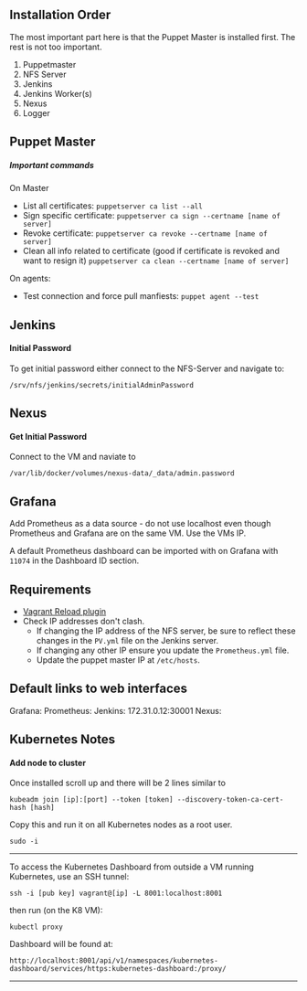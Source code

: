 ## Installation Order

The most important part here is that the Puppet Master is installed first. The rest is not too important.

1. Puppetmaster
2. NFS Server
3. Jenkins
4. Jenkins Worker(s)
5. Nexus
6. Logger

## Puppet Master

##### Important commands

On Master

- List all certificates: `puppetserver ca list --all`
- Sign specific certificate: `puppetserver ca sign --certname [name of server]`
- Revoke certificate: `puppetserver ca revoke --certname [name of server]`
- Clean all info related to certificate (good if certificate is revoked and want to resign it) `puppetserver ca clean --certname [name of server]`

On agents:

- Test connection and force pull manfiests: `puppet agent --test`

## Jenkins

#### Initial Password

To get initial password either connect to the NFS-Server and navigate to:

```
/srv/nfs/jenkins/secrets/initialAdminPassword
```

## Nexus

#### Get Initial Password

Connect to the VM and naviate to

```
/var/lib/docker/volumes/nexus-data/_data/admin.password
```

## Grafana

Add Prometheus as a data source - do not use localhost even though Prometheus and Grafana are on the same VM. Use the VMs IP.

A default Prometheus dashboard can be imported with
on Grafana with `11074` in the Dashboard ID section.

## Requirements

- [Vagrant Reload plugin](https://github.com/aidanns/vagrant-reload)
- Check IP addresses don't clash.
  - If changing the IP address of the NFS server, be sure to reflect these changes in the `PV.yml` file on the Jenkins server.
  - If changing any other IP ensure you update the `Prometheus.yml` file.
  - Update the puppet master IP at `/etc/hosts`.

## Default links to web interfaces

Grafana:
Prometheus:
Jenkins: 172.31.0.12:30001
Nexus:

## Kubernetes Notes

#### Add node to cluster

Once installed scroll up and there will be 2 lines similar to

```
kubeadm join [ip]:[port] --token [token] --discovery-token-ca-cert-hash [hash]
```

Copy this and run it on all Kubernetes nodes as a root user.

```
sudo -i
```

---

To access the Kubernetes Dashboard from outside a VM running Kubernetes, use an SSH tunnel:

```
ssh -i [pub key] vagrant@[ip] -L 8001:localhost:8001
```

then run (on the K8 VM):

```
kubectl proxy
```

Dashboard will be found at:

```
http://localhost:8001/api/v1/namespaces/kubernetes-dashboard/services/https:kubernetes-dashboard:/proxy/
```

---
